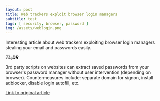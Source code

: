 ```yaml
---
layout: post
title: Web trackers exploit browser login managers
subtitle: test
tags: [ security, browser, password ]
img: /assets/weblogin.png
---
```



Interesting article about web trackers exploiting browser login managers stealing your email and passwords easily.


**_TL;DR_**

3rd party scripts on websites can extract saved passwords from your browser's password manager without user intervention (depending on browser).
Countermeasures include: separate domain for signon, install adblocker, disable login autofill, etc.

[Link to original article](https://freedom-to-tinker.com/2017/12/27/no-boundaries-for-user-identities-web-trackers-exploit-browser-login-managers/)
